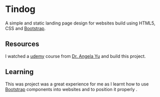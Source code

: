  # Tindog 
   A simple and static landing page design for websites build using HTML5, CSS and [Bootstrap](https://getbootstrap.com/).

## Resources 
   I watched a [udemy](https://www.udemy.com/) course from [Dr. Angela Yu](https://www.udemy.com/user/4b4368a3-b5c8-4529-aa65-2056ec31f37e/) and build this project.  

## Learning 
   This was project was a great experience for me as I learnt how to use  [Bootstrap](https://getbootstrap.com/) components into websites and to position it properly . 

